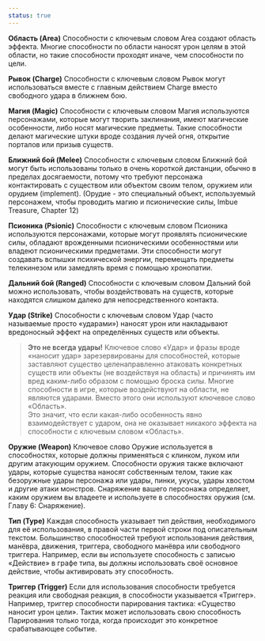 ```yaml
---
status: true
---
```

**Область (Area)**
Способности с ключевым словом Area создают область эффекта. Многие способности по области наносят урон целям в этой области, но такие способности проходят иначе, чем способности по цели.

**Рывок (Charge)**
Способности с ключевым словом Рывок могут использоваться вместе с главным действием Charge вместо свободного удара в ближнем бою.

**Магия (Magic)**
Способности с ключевым словом Магия используются персонажами, которые могут творить заклинания, имеют магические особенности, либо носят магические предметы. Такие способности делают магические штуки вроде создания лучей огня, открытие порталов или призыв существ.

**Ближний бой (Melee)**
Способности с ключевым словом Ближний бой могут быть использованы только в очень короткой дистанции, обычно в пределах досягаемости, потому что требуют персонажа контактировать с существом или объектом своим телом, оружием или орудием (implement). (Орудие - это специальный объект, используемый персонажем, чтобы проводить магию и псионические силы, Imbue Treasure, Chapter 12)

**Псионика (Psionic)**
Способности с ключевым словом Псионика используются персонажами, которые могут проявлять псионические силы, обладают врожденными псионическими особенностями или владеют псионическими предметами. Эти способности могут создавать вспышки психической энергии, перемещать предметы телекинезом или замедлять время с помощью хронопатии.

**Дальний бой (Ranged)**
Способности с ключевым словом Дальний бой можно использовать, чтобы воздействовать на существ, которые находятся слишком далеко для непосредственного контакта.

**Удар (Strike)**
Способности с ключевым словом Удар (часто называемые просто «ударами») наносят урон или накладывают вредоносный эффект на определённых существ или объекты.

> **Это не всегда удары!**
> Ключевое слово «Удар» и фразы вроде «наносит удар» зарезервированы для способностей, которые заставляют существо целенаправленно атаковать конкретных существ или объекты (не воздействуя на область) и причинять им вред каким-либо образом с помощью броска силы. Многие способности в игре, которые воздействуют на области, не являются ударами. Вместо этого они используют ключевое слово «Область».  
> Это значит, что если какая-либо особенность явно взаимодействует с ударом, она не оказывает никакого эффекта на способности с ключевым словом «Область».

**Оружие (Weapon)**
Ключевое слово Оружие используется в способностях, которые должны применяться с клинком, луком или другим атакующим оружием. Способности оружия также включают удары, которые существа наносят собственным телом, такие как безоружные удары персонажа или удары, пинки, укусы, удары хвостом и другие атаки монстров. Снаряжение вашего персонажа определяет, каким оружием вы владеете и используете в способностях оружия (см. Главу 6: Снаряжение).

**Тип (Type)**
Каждая способность указывает тип действия, необходимого для её использования, в правой части первой строки под описательным текстом. Большинство способностей требуют использования действия, манёвра, движения, триггера, свободного манёвра или свободного триггера. Например, если вы используете способность с записью «Действие» в графе типа, вы должны использовать своё основное действие, чтобы активировать эту способность.

**Триггер (Trigger)**
Если для использования способности требуется реакция или свободная реакция, в способности указывается «Триггер». Например, триггер способности парирования тактика: «Существо наносит урон цели». Тактик может использовать свою способность Парирования только тогда, когда происходит это конкретное срабатывающее событие.